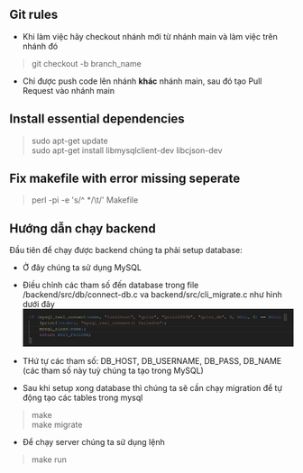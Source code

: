 ## Git rules
- Khi làm việc hãy checkout nhánh mới từ nhánh main và làm việc trên nhánh đó
> git checkout -b branch_name <br/>
- Chỉ được push code lên nhánh **khác** nhánh main, sau đó tạo Pull Request vào nhánh main

## Install essential dependencies 
> sudo apt-get update <br/>
> sudo apt-get install libmysqlclient-dev libcjson-dev

## Fix makefile with error missing seperate
> perl -pi -e 's/^  */\t/' Makefile

## Hướng dẫn chạy backend
Đầu tiên để chạy được backend chúng ta phải setup database:
- Ở đây chúng ta sử dụng MySQL
- Điều chỉnh các tham số đến database trong file /backend/src/db/connect-db.c va backend/src/cli_migrate.c như hình dưới đây
![alt text](<Screenshot from 2024-12-02 19-54-40.png>)
- THứ tự các tham số: DB_HOST, DB_USERNAME, DB_PASS, DB_NAME (các tham số này tuỳ chúng ta tạo trong MySQL)
  
- Sau khi setup xong database thì chúng ta sẽ cần chạy migration để tự động tạo các tables trong mysql

> make <br/>
> make migrate

- Để chạy server chúng ta sử dụng lệnh
>  make run